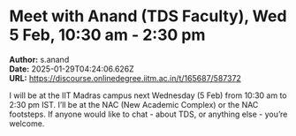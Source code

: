# Meet with Anand (TDS Faculty), Wed 5 Feb, 10:30 am - 2:30 pm

**Author:** s.anand  
**Date:** 2025-01-29T04:24:06.626Z  
**URL:** https://discourse.onlinedegree.iitm.ac.in/t/165687/587372

I will be at the IIT Madras campus next Wednesday (5 Feb) from 10:30 am to 2:30 pm IST.
I’ll be at the NAC (New Academic Complex) or the NAC footsteps.
If anyone would like to chat - about TDS, or anything else - you’re welcome.
